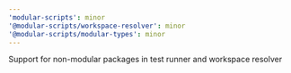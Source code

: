 ```yaml
---
'modular-scripts': minor
'@modular-scripts/workspace-resolver': minor
'@modular-scripts/modular-types': minor
---
```


Support for non-modular packages in test runner and workspace resolver
